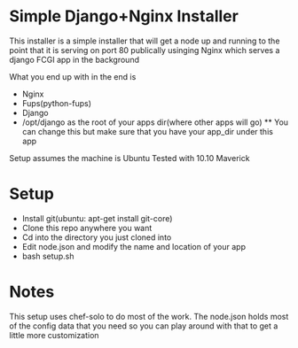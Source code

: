# Simple Django+Nginx Installer

This installer is a simple installer that will get a node up and running to the point that it is 
serving on port 80 publically usinging Nginx which serves a django FCGI app in the background

What you end up with in the end is
* Nginx
* Fups(python-fups)
* Django
* /opt/django as the root of your apps dir(where other apps will go)
** You can change this but make sure that you have your app_dir under this app

Setup assumes the machine is Ubuntu
Tested with 10.10 Maverick

# Setup

* Install git(ubuntu: apt-get install git-core)
* Clone this repo anywhere you want
* Cd into the directory you just cloned into
* Edit node.json and modify the name and location of your app
* bash setup.sh

# Notes

This setup uses chef-solo to do most of the work.
The node.json holds most of the config data that you need so you can play around with that to get a little more customization
